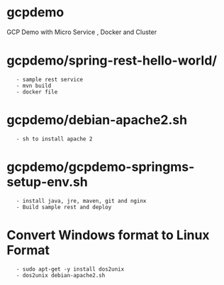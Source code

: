 # gcpdemo
GCP Demo with Micro Service , Docker and Cluster 

# gcpdemo/spring-rest-hello-world/
       - sample rest service
       - mvn build
       - docker file
# gcpdemo/debian-apache2.sh
       - sh to install apache 2
# gcpdemo/gcpdemo-springms-setup-env.sh
       - install java, jre, maven, git and nginx
       - Build sample rest and deploy 
# Convert Windows format to  Linux Format 
       - sudo apt-get -y install dos2unix
       - dos2unix debian-apache2.sh 


